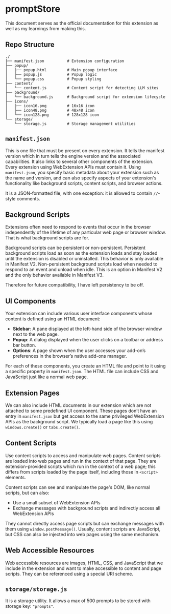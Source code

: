 # promptStore

This document serves as the official documentation for this extension as well as my learnings from making this.

## Repo Structure

```
./
├── manifest.json          # Extension configuration
├── popup/
│   ├── popup.html         # Main popup interface
│   ├── popup.js           # Popup logic
│   └── popup.css          # Popup styling
├── content/
│   └── content.js         # Content script for detecting LLM sites
├── background/
│   └── background.js      # Background script for extension lifecycle
├── icons/
│   ├── icon16.png         # 16x16 icon
│   ├── icon48.png         # 48x48 icon
│   └── icon128.png        # 128x128 icon
└── storage/
    └── storage.js         # Storage management utilities
```

## `manifest.json`

This is one file that must be present on every extension. It tells the manifest version which in turn tells the engine version and the associated capabilities. It also links to several other components of the extension. Every extension using WebExtension APIs must contain it. Using `manifest.json`, you specify basic metadata about your extension such as the name and version, and can also specify aspects of your extension's functionality like background scripts, content scripts, and browser actions.

It is a JSON-formatted file, with one exception: it is allowed to contain `//`-style comments.

## Background Scripts

Extensions often need to respond to events that occur in the browser independently of the lifetime of any particular web page or browser window. That is what background scripts are for.

Background scripts can be persistent or non-persistent. Persistent background scripts load as soon as the extension loads and stay loaded until the extension is disabled or uninstalled. This behavior is only available in Manifest V2. Non-persistent background scripts load when needed to respond to an event and unload when idle. This is an option in Manifest V2 and the only behavior available in Manifest V3.

Therefore for future compatibility, I have left persistency to be off.

## UI Components

Your extension can include various user interface components whose content is defined using an HTML document:

- **Sidebar**: A pane displayed at the left-hand side of the browser window next to the web page.
- **Popup**: A dialog displayed when the user clicks on a toolbar or address bar button.
- **Options**: A page shown when the user accesses your add-on’s preferences in the browser’s native add-ons manager.

For each of these components, you create an HTML file and point to it using a specific property in `manifest.json`. The HTML file can include CSS and JavaScript just like a normal web page.

## Extension Pages

We can also include HTML documents in our extension which are not attached to some predefined UI component. These pages don’t have an entry in `manifest.json` but get access to the same privileged WebExtension APIs as the background script. We typically load a page like this using `windows.create()` or `tabs.create()`.

## Content Scripts

Use content scripts to access and manipulate web pages. Content scripts are loaded into web pages and run in the context of that page. They are extension-provided scripts which run in the context of a web page; this differs from scripts loaded by the page itself, including those in `<script>` elements.

Content scripts can see and manipulate the page's DOM, like normal scripts, but can also:
- Use a small subset of WebExtension APIs
- Exchange messages with background scripts and indirectly access all WebExtension APIs

They cannot directly access page scripts but can exchange messages with them using `window.postMessage()`. Usually, content scripts are JavaScript, but CSS can also be injected into web pages using the same mechanism.

## Web Accessible Resources

Web accessible resources are images, HTML, CSS, and JavaScript that we include in the extension and want to make accessible to content and page scripts. They can be referenced using a special URI scheme.

## `storage/storage.js`

It is a storage utility. It allows a max of 500 prompts to be stored with storage key: `"prompts"`.
